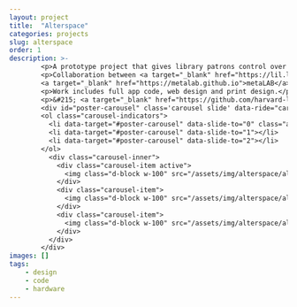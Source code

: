 ```yaml
---
layout: project
title:  "Alterspace"
categories: projects
slug: alterspace
order: 1
description: >-
        <p>A prototype project that gives library patrons control over their space, allowing them to change lights and sounds.</p>
        <p>Collaboration between <a target="_blank" href="https://lil.law.harvard.edu">Library Innovation Lab</a> and 
        <a target="_blank" href="https://metalab.github.io">metaLAB</a>.</p>
        <p>Work includes full app code, web design and print design.</p>
        <p>&#215; <a target="_blank" href="https://github.com/harvard-lil/alter-space">code</a></p>
        <div id="poster-carousel" class='carousel slide' data-ride="carousel" data-interval="false">
        <ol class="carousel-indicators">
          <li data-target="#poster-carousel" data-slide-to="0" class="active"></li>
          <li data-target="#poster-carousel" data-slide-to="1"></li>
          <li data-target="#poster-carousel" data-slide-to="2"></li>
        </ol>
          <div class="carousel-inner">
            <div class="carousel-item active">
              <img class="d-block w-100" src="/assets/img/alterspace/alterspace-poster.png"/>
            </div>
            <div class="carousel-item">
              <img class="d-block w-100" src="/assets/img/alterspace/alterspace-purple.png"/>
            </div>
            <div class="carousel-item">
              <img class="d-block w-100" src="/assets/img/alterspace/alterspace-magenta.png"/>
            </div>
          </div>
        </div>
images: []
tags: 
    - design
    - code
    - hardware
---
```

